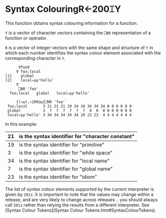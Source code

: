 




<h1 class="heading"><span class="name">Syntax Colouring</span><span class="command">R←200⌶Y</span></h1>

This function obtains syntax colouring information for a function.


`Y` is a vector of character vectors containing the `⎕NR` representation of a function or operator.


`R` is a vector of integer vectors with the same shape and structure of `Y` in which each number identifies the syntax colour element associated with the corresponding character in `Y`.

```apl
      ∇foo∇
     ∇ foo;local
[1]    global
[2]    local←⍴⍴'hello'
     ∇
      ⎕NR 'foo'
  foo;local   global   local←⍴⍴'hello' 
 
     {(↑⍵),↑200⌶⍵}⎕NR 'foo'
 foo;local       3 21 21 21 19 34 34 34 34 34 0 0 0 0 0 0
 global          3  7  7  7  7  7  7  0  0  0 0 0 0 0 0 0
 local←⍴⍴'hello' 3 34 34 34 34 34 19 23 23  4 4 4 4 4 4 4

```



In this example:


| 21 | is the syntax identifier for "character constant" |
| --- | ---  |
| 19 | is the syntax identifier for "primitive" |
| 3 | is the syntax identifier for "white space" |
| 34 | is the syntax identifier for "local name" |
| 7 | is the syntax identifier for "global name" |
| 23 | is the syntax identifier for "idiom" |



The list of syntax colour elements supported by the current interpreter is given by `201⌶`. It is important to note that the values may change within a release, and are very likely to change across releases .. you should always call `201⌶` rather than relying the results from a different interpreter. See [Syntax Colour Tokens](Syntax Colour Tokens.htm#SyntaxColourTokens).


